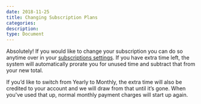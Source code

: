 ```yaml
---
date: 2018-11-25
title: Changing Subscription Plans
categories:
description:
type: Document
---
```

Absolutely! If you would like to change your subscription you can do so anytime over in your [subscriptions settings](https://www.wanikani.com/account/subscription). If you have extra time left, the system will automatically prorate you for unused time and subtract that from your new total.

If you’d like to switch from Yearly to Monthly, the extra time will also be credited to your account and we will draw from that until it’s gone. When you've used that up, normal monthly payment charges will start up again.
